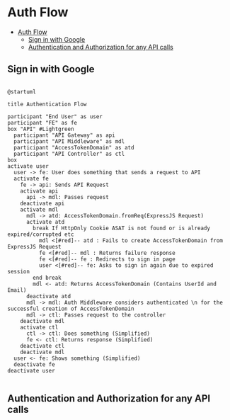 # Auth Flow

<!-- TOC -->

- [Auth Flow](#auth-flow)
  - [Sign in with Google](#sign-in-with-google)
  - [Authentication and Authorization for any API calls](#authentication-and-authorization-for-any-api-calls)

<!-- /TOC -->

## Sign in with Google


```plantuml

@startuml

title Authentication Flow

participant "End User" as user
participant "FE" as fe
box "API" #Lightgreen
  participant "API Gateway" as api
  participant "API Middleware" as mdl
  participant "AccessTokenDomain" as atd
  participant "API Controller" as ctl
box
activate user
  user -> fe: User does something that sends a request to API
  activate fe
    fe -> api: Sends API Request
    activate api
      api -> mdl: Passes request
    deactivate api
    activate mdl
      mdl -> atd: AccessTokenDomain.fromReq(ExpressJS Request)
      activate atd
        break If HttpOnly Cookie ASAT is not found or is already expired/corrupted etc
          mdl <[#red]-- atd : Fails to create AccessTokenDomain from ExpressJS Request
          fe <[#red]-- mdl : Returns failure response
          fe <[#red]-- fe : Redirects to sign in page
          user <[#red]-- fe: Asks to sign in again due to expired session
        end break
        mdl <- atd: Returns AccessTokenDomain (Contains UserId and Email)
      deactivate atd
      mdl -> mdl: Auth Middleware considers authenticated \n for the successful creation of AccessTokenDomain
      mdl -> ctl: Passes request to the controller
    deactivate mdl
    activate ctl
      ctl -> ctl: Does something (Simplified)
      fe <- ctl: Returns response (Simplified)
    deactivate ctl
    deactivate mdl
  user <- fe: Shows something (Simplified)
  deactivate fe
deactivate user


```

## Authentication and Authorization for any API calls

